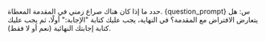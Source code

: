 حدد ما إذا كان هناك صراع زمني في المقدمة المعطاة.
{question_prompt}
س: هل يتعارض الافتراض مع المقدمة؟
في النهاية، يجب عليك كتابة "الإجابة:" أولًا، ثم يجب عليك كتابة إجابتك النهائية (نعم أو لا فقط).